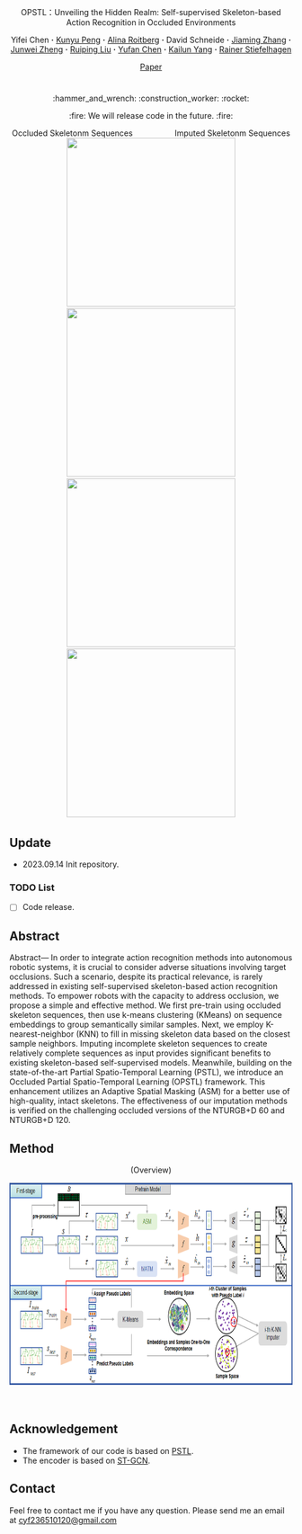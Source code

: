 <div align="center">
<p align="center">OPSTL：Unveiling the Hidden Realm: Self-supervised Skeleton-based Action Recognition in Occluded Environments
<br>

<div align="center">
  Yifei&nbsp;Chen</a> <b>&middot;</b>
  <a href="https://www.researchgate.net/profile/Kunyu-Peng" target="_blank">Kunyu&nbsp;Peng</a> <b>&middot;</b>
  <a href="https://www.researchgate.net/profile/Alina-Roitberg-2" target="_blank">Alina&nbsp;Roitberg</a> <b>&middot;</b>
  David&nbsp;Schneide</a> <b>&middot;</b>
  <a href="https://www.researchgate.net/profile/Jiaming-Zhang-10" target="_blank">Jiaming&nbsp;Zhang</a> <b>&middot;</b>
  <a href="https://www.researchgate.net/profile/Junwei-Zheng-4" target="_blank">Junwei&nbsp;Zheng</a> <b>&middot;</b>
  <a href="https://www.researchgate.net/profile/Ruiping-Liu-7" target="_blank">Ruiping&nbsp;Liu</a> <b>&middot;</b>
  <a href="https://www.researchgate.net/profile/Yufan-Chen-27" target="_blank">Yufan&nbsp;Chen</a> <b>&middot;</b>
  <a href="https://www.researchgate.net/profile/Kailun-Yang" target="_blank">Kailun&nbsp;Yang</a> <b>&middot;</b>
  <a href="https://www.researchgate.net/profile/Rainer-Stiefelhagen" target="_blank">Rainer&nbsp;Stiefelhagen</a>
 <br>

  <a href="https://github.com/cyfml/OPSTL" target="_blank">Paper</a>

# 

</div>

<p align="center">:hammer_and_wrench: :construction_worker: :rocket:</p>
<p align="center">:fire: We will release code in the future. :fire:</p>

<div style="text-align: center;">Occluded Skeletonm Sequences     
  &nbsp;&nbsp;&nbsp;&nbsp;&nbsp;&nbsp;&nbsp;&nbsp;&nbsp;&nbsp;&nbsp;&nbsp;&nbsp;&nbsp;&nbsp;&nbsp;&nbsp;
  Imputed Skeletonm Sequences
</div>
<div style="text-align: center;">
  <img src="assets/animation_occluded_sample1.gif" width="300" height="300" />
                                             
  <img src="assets/animation_imputed_sample1.gif" width="300" height="300" />
</div>
<div style="text-align: center;">
  <img src="assets/animation_occluded_sample2.gif" width="300" height="300" />
                                             
  <img src="assets/animation_imputed_sample2.gif" width="300" height="300" />
</div>
</div>
<!-- <div align=left><img src="assets/animation_occluded_sample1.gif" width="200" height="200" />
</div><div align=left><img src="assets/animation_occluded_sample1.gif" width="200" height="200" /></div> -->

## Update

- 2023.09.14 Init repository.



### TODO List

- [ ] Code release. 

## Abstract

Abstract— In order to integrate action recognition methods into autonomous robotic systems, it is crucial to consider adverse situations involving target occlusions. Such a scenario, despite its practical relevance, is rarely addressed in existing self-supervised skeleton-based action recognition methods. To empower robots with the capacity to address occlusion, we propose a simple and effective method. We first pre-train using occluded skeleton sequences, then use k-means clustering (KMeans) on sequence embeddings to group semantically similar samples. Next, we employ K-nearest-neighbor (KNN) to fill in missing
skeleton data based on the closest sample neighbors. Imputing incomplete skeleton sequences to create relatively complete sequences as input provides significant benefits to existing skeleton-based self-supervised models. Meanwhile, building on the state-of-the-art Partial Spatio-Temporal Learning (PSTL), we introduce an Occluded Partial Spatio-Temporal Learning (OPSTL) framework. This enhancement utilizes an Adaptive Spatial Masking (ASM) for a better use of high-quality, intact skeletons. The effectiveness of our imputation methods is verified on the challenging occluded versions of the NTURGB+D 60 and NTURGB+D 120.

## Method

<p align="center">
    (Overview)
</p>
<p align="center">
    <div align=center><img src="assets/pple.png" width="950" height="360" /></div>
<br><br>

## Acknowledgement
* The framework of our code is based on [PSTL](https://github.com/YujieOuO/PSTL).
* The encoder is based on [ST-GCN](https://github.com/yysijie/st-gcn/blob/master/OLD_README.md).

## Contact

Feel free to contact me if you have any question. Please send me an email at cyf236510120@gmail.com
